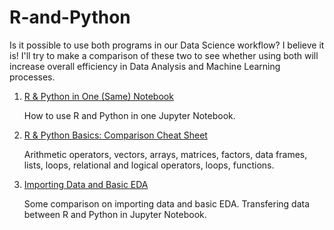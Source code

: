 # R-and-Python
Is it possible to use both programs in our Data Science workflow? I believe it is! I'll try to make a comparison of these two to see whether using both will increase overall efficiency in Data Analysis and Machine Learning processes.

1. [R & Python in One (Same) Notebook](https://github.com/kaymal/R-and-Python/blob/master/R%20%26%20Python%20in%20One%20Notebook.ipynb)

    How to use R and Python in one Jupyter Notebook.

2. [R & Python Basics: Comparison Cheat Sheet](https://github.com/kaymal/R-and-Python/blob/master/R%20%26%20Python%20Comparison%20Cheat%20Sheet%20-%20Basics.ipynb)

    Arithmetic operators, vectors, arrays, matrices, factors, data frames, lists, loops, relational and logical operators, loops, functions.

3. [Importing Data and Basic EDA](https://github.com/kaymal/R-and-Python/blob/master/R%20%26%20Python-Importing%20Data%20and%20EDA.ipynb)

    Some comparison on importing data and basic EDA. Transfering data between R and Python in Jupyter Notebook.
